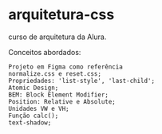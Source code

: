 # arquitetura-css
curso de arquitetura da Alura. 

Conceitos abordados:

    Projeto em Figma como referência
    normalize.css e reset.css;
    Propriedades: 'list-style', 'last-child';
    Atomic Design;
    BEM: Block Element Modifier;
    Position: Relative e Absolute;
    Unidades VW e VH;
    Função calc();
    text-shadow;